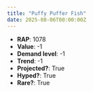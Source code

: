 ```yaml
---
title: "Puffy Puffer Fish"
date: 2025-08-06T00:00:00Z
---
```

- **RAP**: 1078
- **Value**: -1
- **Demand level**: -1
- **Trend**: -1
- **Projected?**: True
- **Hyped?**: True
- **Rare?**: True
